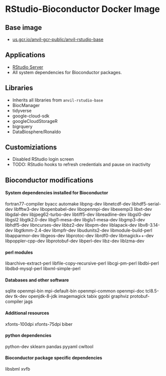 # RStudio-Bioconductor Docker Image

## Base image
* [us.gcr.io/anvil-gcr-public/anvil-rstudio-base](us.gcr.io/anvil-gcr-public/anvil-rstudio-base)

## Applications
* [RStudio Server](https://www.rstudio.com/products/rstudio-server/)
* All system dependencies for Bioconductor packages.

## Libraries
* Inherits all libraries from `anvil-rstudio-base`
* BiocManager
* tidyverse
* google-cloud-sdk
* googleCloudStorageR
* bigrquery
* DataBiosphere/Ronaldo

## Customiziations
* Disabled RStudio login screen
* TODO: RStudio hooks to refresh credentials and pause on inactivity

## Bioconductor modifications

#### System dependencies installed for Bioconductor
fortran77-compiler
byacc
automake
libpng-dev
libnetcdf-dev
libhdf5-serial-dev
libfftw3-dev
libopenbabel-dev
libopenmpi-dev
libexempi3
libxt-dev
libgdal-dev
libjpeg62-turbo-dev
libtiff5-dev
libreadline-dev
libgsl0-dev
libgsl2
libgtk2.0-dev
libgl1-mesa-dev
libglu1-mesa-dev
libgmp3-dev
libhdf5-dev
libncurses-dev
libbz2-dev
libxpm-dev
liblapack-dev
libv8-3.14-dev
libgtkmm-2.4-dev
libmpfr-dev
libudunits2-dev
libmodule-build-perl
libapparmor-dev
libgeos-dev
libprotoc-dev
librdf0-dev
libmagick++-dev
libpoppler-cpp-dev
libprotobuf-dev
libperl-dev
libz-dev
liblzma-dev

#### perl modules
libarchive-extract-perl
libfile-copy-recursive-perl
libcgi-pm-perl
libdbi-perl
libdbd-mysql-perl
libxml-simple-perl

#### Databases and other software
sqlite
openmpi-bin
mpi-default-bin
openmpi-common
openmpi-doc
tcl8.5-dev
tk-dev
openjdk-8-jdk
imagemagick
tabix
ggobi
graphviz
protobuf-compiler
jags

#### Additional resources
xfonts-100dpi
xfonts-75dpi
biber

#### python dependencies
python-dev
sklearn
pandas
pyyaml
cwltool

#### Bioconductor package specific dependencies
libsbml
xvfb
